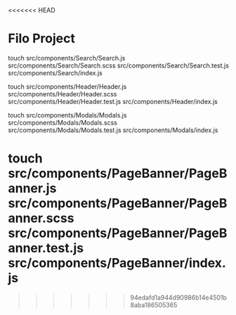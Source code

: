 <<<<<<< HEAD
# Filo Project

touch src/components/Search/Search.js src/components/Search/Search.scss src/components/Search/Search.test.js src/components/Search/index.js

touch src/components/Header/Header.js src/components/Header/Header.scss src/components/Header/Header.test.js src/components/Header/index.js

touch src/components/Modals/Modals.js src/components/Modals/Modals.scss src/components/Modals/Modals.test.js src/components/Modals/index.js

touch src/components/PageBanner/PageBanner.js src/components/PageBanner/PageBanner.scss src/components/PageBanner/PageBanner.test.js src/components/PageBanner/index.js
=======
>>>>>>> 94edafd1a944d90986b14e4501b8aba186505365
